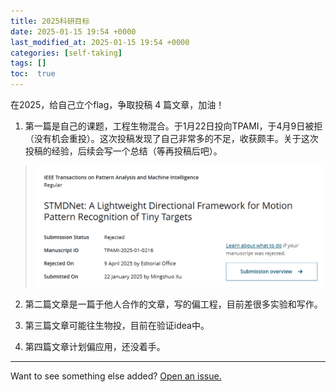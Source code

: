 ```yaml
---
title: 2025科研目标
date: 2025-01-15 19:54 +0000
last_modified_at: 2025-01-15 19:54 +0000
categories: [self-taking]
tags: []
toc:  true
---
```


在2025，给自己立个flag，争取投稿 4 篇文章，加油！

1. 第一篇是自己的课题，工程生物混合。于1月22日投向TPAMI，于4月9日被拒（没有机会重投）。这次投稿发现了自己非常多的不足，收获颇丰。关于这次投稿的经验，后续会写一个总结（等再投稿后吧）。
> ![alt text](/assets/image/TPAMI2025reject.png)

2. 第二篇文章是一篇于他人合作的文章，写的偏工程，目前差很多实验和写作。

3. 第三篇文章可能往生物投，目前在验证idea中。

4. 第四篇文章计划偏应用，还没着手。
---

Want to see something else added? <a href="https://github.com/MingshuoXu/MingshuoXu.github.io/issues/new">Open an issue.</a>

[^fn-sample_footnote]: Handy! Now click the return link to go back.

